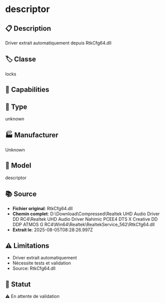# descriptor

## 📋 Description
Driver extrait automatiquement depuis RtkCfg64.dll

## 🏷️ Classe
locks

## 🔧 Capabilities


## 📡 Type
unknown

## 🏭 Manufacturer
Unknown

## 📱 Model
descriptor

## 📚 Source
- **Fichier original**: RtkCfg64.dll
- **Chemin complet**: D:\Download\Compressed\Realtek UHD Audio Driver DD RC4\Realtek UHD Audio Driver Nahimic PCEE4 DTS X Creative DD DDP ATMOS G RC4\Win64\Realtek\RealtekService_562\RtkCfg64.dll
- **Extrait le**: 2025-08-05T08:28:26.997Z

## ⚠️ Limitations
- Driver extrait automatiquement
- Nécessite tests et validation
- Source: RtkCfg64.dll

## 🚀 Statut
⚠️ En attente de validation
